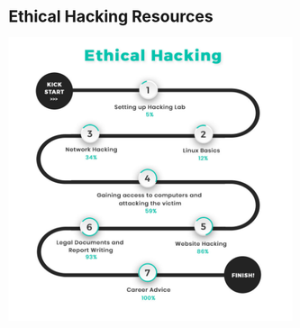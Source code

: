 # Ethical Hacking Resources

![RoadMap](https://github.com/IEEE-VBIT-SB/Resources/blob/master/roadmaps/Ethical%20Hacking%20roadmap.jpg?raw=true)
